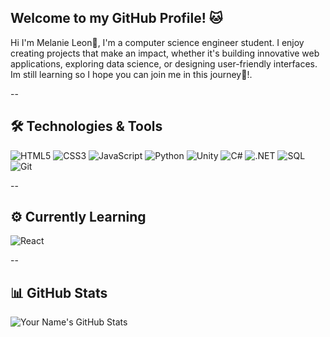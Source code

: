 ## Welcome to my GitHub Profile! :cat:
Hi I'm Melanie Leon🌟, I'm a computer science engineer student. I enjoy creating projects that make an impact, whether it's building innovative web applications, exploring data science, or designing user-friendly interfaces. Im still learning so I hope you can join me in this journey🚀!.

--
## 🛠️ Technologies & Tools
![HTML5](https://img.shields.io/badge/-HTML5-E34F26?logo=html5&logoColor=white&style=flat)
![CSS3](https://img.shields.io/badge/-CSS3-1572B6?logo=css3&logoColor=white&style=flat)
![JavaScript](https://img.shields.io/badge/-JavaScript-F7DF1E?logo=javascript&logoColor=black&style=flat)
![Python](https://img.shields.io/badge/-Python-3776AB?logo=python&logoColor=white&style=flat)
![Unity](https://img.shields.io/badge/-Unity-000000?logo=unity&logoColor=white&style=flat)
![C#](https://img.shields.io/badge/-C%23-239120?logo=csharp&logoColor=white&style=flat)
![.NET](https://img.shields.io/badge/-.NET-512BD4?logo=dotnet&logoColor=white&style=flat)
![SQL](https://img.shields.io/badge/-SQL-4479A1?logo=postgresql&logoColor=white&style=flat)
![Git](https://img.shields.io/badge/-Git-F05032?logo=git&logoColor=white&style=flat)

--
## ⚙️ Currently Learning
![React](https://img.shields.io/badge/-React-61DAFB?logo=react&logoColor=black&style=flat)

--
## 📊 GitHub Stats
![Your Name's GitHub Stats](https://github-readme-stats.vercel.app/api?username=melanieeleon&show_icons=true&theme=radical)


<!--
**melanieeleon/melanieeleon** is a ✨ _special_ ✨ repository because its `README.md` (this file) appears on your GitHub profile.

Here are some ideas to get you started:

- 🔭 I’m currently working on ...
- 🌱 I’m currently learning ...
- 👯 I’m looking to collaborate on ...
- 🤔 I’m looking for help with ...
- 💬 Ask me about ...
- 📫 How to reach me: ...
- 😄 Pronouns: ...
- ⚡ Fun fact: ...
-->
